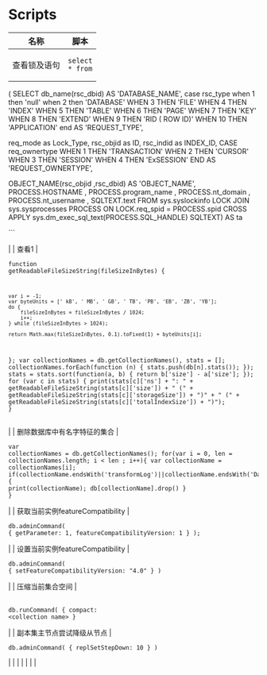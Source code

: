 # Scripts



| 名称                         | 脚本                                                                                                                                                                                                                                                                                                                                                                                                                                                                                                                                                                                                                                                                                                                                                                                                                                                                                                                                                                                                                                                                                                                                                 |
| -------------------------- | -------------------------------------------------------------------------------------------------------------------------------------------------------------------------------------------------------------------------------------------------------------------------------------------------------------------------------------------------------------------------------------------------------------------------------------------------------------------------------------------------------------------------------------------------------------------------------------------------------------------------------------------------------------------------------------------------------------------------------------------------------------------------------------------------------------------------------------------------------------------------------------------------------------------------------------------------------------------------------------------------------------------------------------------------------------------------------------------------------------------------------------------------- |
| 查看锁及语句                     | <pre class="language-javascript"><code class="lang-javascript">select * from
(
SELECT 
db_name(rsc_dbid) AS 'DATABASE_NAME',
case rsc_type when 1 then 'null'
              when 2 then 'DATABASE' 
              WHEN 3 THEN 'FILE'
              WHEN 4 THEN 'INDEX'
              WHEN 5 THEN 'TABLE'
              WHEN 6 THEN 'PAGE'
              WHEN 7 THEN 'KEY'
              WHEN 8 THEN 'EXTEND'
              WHEN 9 THEN 'RID ( ROW ID)'
              WHEN 10 THEN 'APPLICATION' end  AS 'REQUEST_TYPE',

req_mode as Lock_Type,
rsc_objid as ID,
rsc_indid as INDEX_ID,
CASE req_ownertype WHEN 1 THEN 'TRANSACTION'
                   WHEN 2 THEN 'CURSOR'
                   WHEN 3 THEN 'SESSION'
                   WHEN 4 THEN 'ExSESSION' END AS 'REQUEST_OWNERTYPE',

OBJECT_NAME(rsc_objid ,rsc_dbid) AS 'OBJECT_NAME', 
PROCESS.HOSTNAME , 
PROCESS.program_name , 
PROCESS.nt_domain , 
PROCESS.nt_username , 
SQLTEXT.text 
FROM sys.syslockinfo LOCK JOIN 
     sys.sysprocesses PROCESS
  ON LOCK.req_spid = PROCESS.spid
CROSS APPLY sys.dm_exec_sql_text(PROCESS.SQL_HANDLE) SQLTEXT) AS ta</code></pre><p>```</p> |
| 查看1                        | <pre class="language-javascript"><code class="lang-javascript">function getReadableFileSizeString(fileSizeInBytes) {

    var i = -1;
    var byteUnits = [' kB', ' MB', ' GB', ' TB', 'PB', 'EB', 'ZB', 'YB'];
    do {
        fileSizeInBytes = fileSizeInBytes / 1024;
        i++;
    } while (fileSizeInBytes > 1024);

    return Math.max(fileSizeInBytes, 0.1).toFixed(1) + byteUnits[i];
};
var collectionNames = db.getCollectionNames(), stats = [];
collectionNames.forEach(function (n) { stats.push(db[n].stats()); });
stats = stats.sort(function(a, b) { return b['size'] - a['size']; });
for (var c in stats) { 
print(stats[c]['ns'] + ": " + getReadableFileSizeString(stats[c]['size']) + " (" + getReadableFileSizeString(stats[c]['storageSize']) + ")" + " (" + getReadableFileSizeString(stats[c]['totalIndexSize']) + ")"); 
}</code></pre>                                                                                                                                                                                                                                                                           |
| 删除数据库中有名字特征的集合             | <pre class="language-javascript"><code class="lang-javascript">var collectionNames = db.getCollectionNames();
 for(var i = 0, len = collectionNames.length; i &#x3C; len ; i++){
  var collectionName = collectionNames[i];
   if(collectionName.endsWith('transformLog')||collectionName.endsWith('DataVersion')){ 
   print(collectionName); 
   db[collectionName].drop() 
   } 
 }</code></pre><p><code></code></p>                                                                                                                                                                                                                                                                                                                                                                                                                                                                                                                                                                                                                                                                                                                            |
| 获取当前实例featureCompatibility | <p></p><pre class="language-javascript"><code class="lang-javascript">db.adminCommand( { getParameter: 1, featureCompatibilityVersion: 1 } );</code></pre>                                                                                                                                                                                                                                                                                                                                                                                                                                                                                                                                                                                                                                                                                                                                                                                                                                                                                                                                                                                         |
| 设置当前实例featureCompatibility | <pre class="language-javascript"><code class="lang-javascript">db.adminCommand( { setFeatureCompatibilityVersion: "4.0" } )</code></pre>                                                                                                                                                                                                                                                                                                                                                                                                                                                                                                                                                                                                                                                                                                                                                                                                                                                                                                                                                                                                           |
| 压缩当前集合空间                   | <p><code></code><br><code>db.runCommand( { compact: &#x3C;collection name> }</code> </p>                                                                                                                                                                                                                                                                                                                                                                                                                                                                                                                                                                                                                                                                                                                                                                                                                                                                                                                                                                                                                                                           |
| 副本集主节点尝试降级从节点              | <pre><code>db.adminCommand( { replSetStepDown: 10 } )</code></pre>                                                                                                                                                                                                                                                                                                                                                                                                                                                                                                                                                                                                                                                                                                                                                                                                                                                                                                                                                                                                                                                                                 |
|                            |                                                                                                                                                                                                                                                                                                                                                                                                                                                                                                                                                                                                                                                                                                                                                                                                                                                                                                                                                                                                                                                                                                                                                    |
|                            |                                                                                                                                                                                                                                                                                                                                                                                                                                                                                                                                                                                                                                                                                                                                                                                                                                                                                                                                                                                                                                                                                                                                                    |


